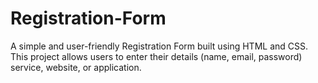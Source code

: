 # Registration-Form
A simple and user-friendly Registration Form built using HTML and CSS. This project allows users to enter their details (name, email, password)  service, website, or application. 
